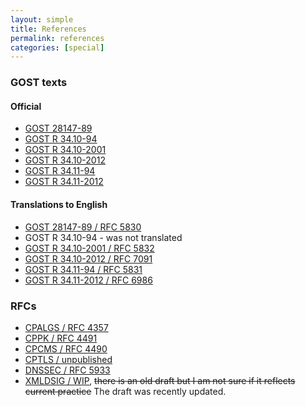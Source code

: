 ```yaml
---
layout: simple
title: References
permalink: references
categories: [special]
---
```

### GOST texts
#### Official
* [GOST 28147-89](http://protect.gost.ru/v.aspx?control=7&id=139177)
* [GOST R 34.10-94](http://russgost.ru/catalog/item17756)
* [GOST R 34.10-2001](http://protect.gost.ru/v.aspx?control=7&id=131131)
* [GOST R 34.10-2012](http://protect.gost.ru/v.aspx?control=7&id=180151)
* [GOST R 34.11-94](http://protect.gost.ru/document.aspx?control=7&id=134550)
* [GOST R 34.11-2012](http://protect.gost.ru/document.aspx?control=7&id=180209)

#### Translations to English
* [GOST 28147-89 / RFC 5830](http://tools.ietf.org/html/rfc5830)
* GOST R 34.10-94 - was not translated
* [GOST R 34.10-2001 / RFC 5832](http://tools.ietf.org/html/rfc5832)
* [GOST R 34.10-2012 / RFC 7091](http://tools.ietf.org/html/rfc7091)
* [GOST R 34.11-94 / RFC 5831](http://tools.ietf.org/html/rfc5831)
* [GOST R 34.11-2012 / RFC 6986](http://tools.ietf.org/html/rfc6986)


### RFCs
* [CPALGS / RFC 4357](https://tools.ietf.org/html/rfc4357)
* [CPPK / RFC 4491](https://tools.ietf.org/html/rfc4491)
* [CPCMS / RFC 4490](https://tools.ietf.org/html/rfc4490)
* [CPTLS / unpublished](http://tools.ietf.org/html/draft-chudov-cryptopro-cptls)
* [DNSSEC / RFC 5933](https://tools.ietf.org/html/rfc5933)
* [XMLDSIG / WIP](http://tools.ietf.org/html/draft-chudov-cryptopro-cpxmldsig),
  <del>there is an old draft but I am not sure if it reflects current practice</del>
  The draft was recently updated.

